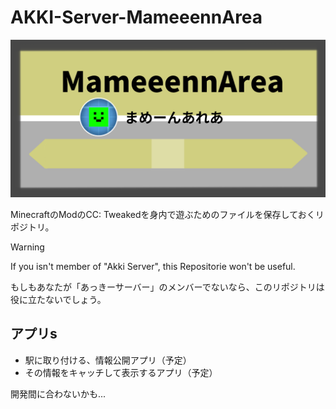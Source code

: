 # AKKI-Server-MameeennArea

![MameeennArea](https://raw.githubusercontent.com/manmen2414/AKKI-Server-MameeennArea/refs/heads/main/assets/test.png)

MinecraftのModのCC: Tweakedを身内で遊ぶためのファイルを保存しておくリポジトリ。

> [!WARNING]
> If you isn't member of "Akki Server", this Repositorie won't be useful.
>
> もしもあなたが「あっきーサーバー」のメンバーでないなら、このリポジトリは役に立たないでしょう。


## アプリs
- 駅に取り付ける、情報公開アプリ（予定）
- その情報をキャッチして表示するアプリ（予定）


開発間に合わないかも...
